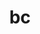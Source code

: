 ---
title: "bc"
layout: cache
categories: [package, develop-2025-04-13]
meta: {"compilers": ["gcc@11.4.0"], "num_specs": 2, "num_specs_by_stack": {"e4s": 1, "e4s-neoverse-v2": 1, "root": 2, "tutorial": 1}, "oss": ["ubuntu22.04"], "platforms": ["linux"], "stacks": ["e4s", "e4s-neoverse-v2", "root", "tutorial"], "targets": ["neoverse_v2", "x86_64_v3"], "versions": ["1.07.1"]}
spec_details: [{"compiler": "gcc@11.4.0", "hash": "4332aafto33aazwgnil7tqf4k6o4cktn", "os": "ubuntu22.04", "platform": "linux", "size": "-", "stacks": ["e4s", "root", "tutorial"], "target": "x86_64_v3", "variants": ["build_system=autotools"], "versions": ["1.07.1"]}, {"compiler": "gcc@11.4.0", "hash": "ciiyu7ca2dhveuaodlz4duysy5zmf5pi", "os": "ubuntu22.04", "platform": "linux", "size": "-", "stacks": ["e4s-neoverse-v2", "root"], "target": "neoverse_v2", "variants": ["build_system=autotools"], "versions": ["1.07.1"]}]
---